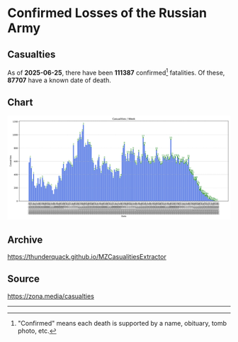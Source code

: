 
# Confirmed Losses of the Russian Army

## Casualties

As of **2025-06-25**, there have been **111387** confirmed[^1] fatalities.
Of these, **87707** have a known date of death.

## Chart

![7-Day Intervals Bar Chart](./docs/7days.svg)

## Archive

https://thunderquack.github.io/MZCasualitiesExtractor

## Source

https://zona.media/casualties

---

[^1]: "Confirmed" means each death is supported by a name, obituary, tomb photo, etc.
